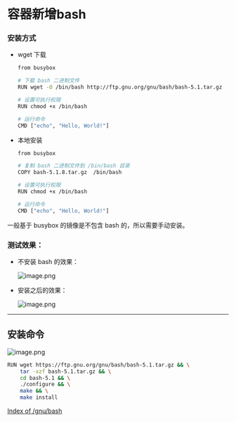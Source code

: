 # 容器新增bash

### 安装方式

- wget 下载
  
    ```bash
    from busybox
    
    # 下载 bash 二进制文件
    RUN wget -O /bin/bash http://ftp.gnu.org/gnu/bash/bash-5.1.tar.gz
    
    # 设置可执行权限
    RUN chmod +x /bin/bash
    
    # 运行命令
    CMD ["echo", "Hello, World!"]
    ```
    
- 本地安装
  
    ```bash
    from busybox
    
    # 复制 bash 二进制文件到 /bin/bash 目录
    COPY bash-5.1.8.tar.gz  /bin/bash
    
    # 设置可执行权限
    RUN chmod +x /bin/bash
    
    # 运行命令
    CMD ["echo", "Hello, World!"]
    
    ```
    

一般基于 busybox 的镜像是不包含 bash 的，所以需要手动安装。

### 测试效果：

- 不安装 bash 的效果：
  
    ![image.png](https://s2.loli.net/2025/07/14/fJ9InANg2qF5QMi.png)
    
- 安装之后的效果：
  
    ![image.png](https://s2.loli.net/2025/07/14/awkjLQrMnCpD51N.png)
    

---

##  安装命令

![image.png](https://s2.loli.net/2025/07/14/kNe2RqHwTbf8sKX.png)

```bash
RUN wget https://ftp.gnu.org/gnu/bash/bash-5.1.tar.gz && \
    tar -xzf bash-5.1.tar.gz && \
    cd bash-5.1 && \
    ./configure && \
    make && \
    make install
```

[Index of /gnu/bash](https://ftp.gnu.org/gnu/bash/)